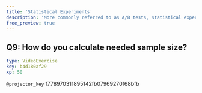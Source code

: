 ```yaml
---
title: 'Statistical Experiments'
description: 'More commonly referred to as A/B tests, statistical experiments compare the outcomes of applying one or more treatments to experimental units.'
free_preview: true
---
```


## Q9: How do you calculate needed sample size?

```yaml
type: VideoExercise
key: b4d180af29
xp: 50
```

`@projector_key`
f778970311895142fb07969270f68bfb
